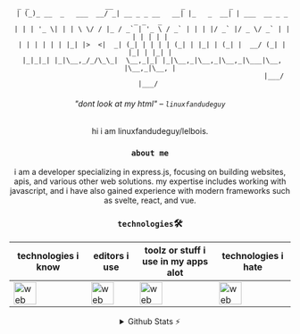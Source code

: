 <div align="center">


```brainfuck
  _ _                   __                 _           _                        
 | (_)_ __  _   ___  __/ _| __ _ _ __   __| |_   _  __| | ___  __ _ _   _ _   _ 
 | | | '_ \| | | \ \/ / |_ / _` | '_ \ / _` | | | |/ _` |/ _ \/ _` | | | | | | |
 | | | | | | |_| |>  <|  _| (_| | | | | (_| | |_| | (_| |  __/ (_| | |_| | |_| |
 |_|_|_| |_|\__,_/_/\_\_|  \__,_|_| |_|\__,_|\__,_|\__,_|\___|\__, |\__,_|\__, |
                                                              |___/       |___/ 
```
###### "dont look at my html" – `linuxfandudeguy`

hi i am linuxfandudeguy/lelbois.
### `about me`
i am a developer specializing in express.js, focusing on building websites, apis, and various other web solutions. my expertise includes working with javascript, and i have also gained experience with modern frameworks such as svelte, react, and vue.

### `technologies`🛠
| technologies i know | editors i use | toolz or stuff i use in my apps alot | technologies i hate |
|---------------------|---------------|----------------------------------------|------------------------|
| <img src="https://skillicons.dev/icons?i=html,js,react,vue,svelte,css,markdown,ts,nodejs,python" alt="web dev" height="40"/> | <img src="https://skillicons.dev/icons?i=sublime,vscode" alt="web dev" height="40"/> | <img src="https://skillicons.dev/icons?i=tailwind,express,npm,git,github,babel,bootstrap,vercel" alt="web dev" height="40"/> | <img src="https://skillicons.dev/icons?i=electron,firebase,php" alt="web dev" height="40"/> |


<details>
  <summary>Github Stats ⚡</summary>
  
  <a href="#">![Github stats](https://github-readme-stats.vercel.app/api?username=linuxfandudeguy&theme=blueberry&count_private=true&hide_border=true&line_height=20)</a>
  <a href="#">![Top Langs](https://github-readme-stats.vercel.app/api/top-langs/?username=linuxfandudeguy&layout=compact&theme=blueberry&count_private=true&hide_border=true)</a>
  <img src="https://komarev.com/ghpvc/?username=linuxfandudeguy&style=for-the-badge&color=orange" alt=""/>
</details>
